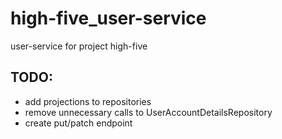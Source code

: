 # high-five_user-service

user-service for project high-five


## TODO:
- add projections to repositories
- remove unnecessary calls to UserAccountDetailsRepository
- create put/patch endpoint